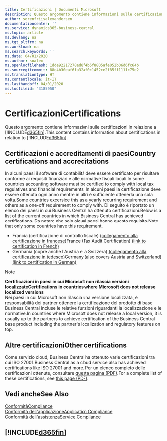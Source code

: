 ```yaml
---
title: Certificazioni | Documenti Microsoft
description: Questo argomento contiene informazioni sulle certificazioni in relazione a Business Central.
author: sorenfriisalexandersen
documentationcenter: ''
ms.service: dynamics365-business-central
ms.topic: article
ms.devlang: na
ms.tgt_pltfrm: na
ms.workload: na
ms.search.keywords: ''
ms.date: 04/01/2020
ms.author: soalex
ms.openlocfilehash: 1dde92217278ad8f4b5f8805afe052b06d6fc64b
ms.sourcegitcommit: 88e4b30eaf6fa32af0c1452ce2f85ff1111c75e2
ms.translationtype: HT
ms.contentlocale: it-IT
ms.lasthandoff: 04/01/2020
ms.locfileid: "3185950"
---
```

# <a name="certifications"></a><span data-ttu-id="8dcf3-103">Certificazioni</span><span class="sxs-lookup"><span data-stu-id="8dcf3-103">Certifications</span></span>  
<span data-ttu-id="8dcf3-104">Questo argomento contiene informazioni sulle certificazioni in relazione a [!INCLUDE[d365fin](../includes/d365fin_md.md)].</span><span class="sxs-lookup"><span data-stu-id="8dcf3-104">This content contains information about certifications in relation to [!INCLUDE[d365fin](../includes/d365fin_md.md)].</span></span>  

## <a name="country-certifications-and-accreditations"></a><span data-ttu-id="8dcf3-105">Certificazioni e accreditamenti di paesi</span><span class="sxs-lookup"><span data-stu-id="8dcf3-105">Country certifications and accreditations</span></span>
<span data-ttu-id="8dcf3-106">In alcuni paesi il software di contabilità deve essere certificato per risultare conforme ai requisiti finanziari e alle normative fiscali locali.</span><span class="sxs-lookup"><span data-stu-id="8dcf3-106">In some countries accounting software must be certified to comply with local tax regulatives and financial requirements.</span></span> <span data-ttu-id="8dcf3-107">In alcuni paesi la certificazione deve essere ottenuta ogni anno mentre in altri è sufficiente ottenerla una sola volta.</span><span class="sxs-lookup"><span data-stu-id="8dcf3-107">Some countries excersice this as a yearly recurring requirement and others as a one-off requirement to comply with.</span></span> <span data-ttu-id="8dcf3-108">Di seguito è riportato un elenco dei paesi in cui Business Central ha ottenuto certificazioni.</span><span class="sxs-lookup"><span data-stu-id="8dcf3-108">Below is a list of the current countries in which Business Central has achieved certifications.</span></span> <span data-ttu-id="8dcf3-109">Da notare che solo alcuni paesi hanno questo requisito.</span><span class="sxs-lookup"><span data-stu-id="8dcf3-109">Note that only some countries have this requirement.</span></span>  
- <span data-ttu-id="8dcf3-110">Francia (certificazione di controllo fiscale) [(collegamento alla certificazione in francese)](https://certificates.infocert.org/certificates/CERTIF-07-181-R16.pdf)</span><span class="sxs-lookup"><span data-stu-id="8dcf3-110">France (Tax Audit Certification) [(link to certification in French)](https://certificates.infocert.org/certificates/CERTIF-07-181-R16.pdf)</span></span> 
- <span data-ttu-id="8dcf3-111">Germania (copre anche l'Austria e la Svizzera) [(collegamento alla certificazione in tedesco)](https://www.bdo.de/de-de/themen/softwarebescheinungen/bdo/microsoft-dynamics-365-business-central)</span><span class="sxs-lookup"><span data-stu-id="8dcf3-111">Germany (also covers Austria and Switzerland) [(link to certification in German)](https://www.bdo.de/de-de/themen/softwarebescheinungen/bdo/microsoft-dynamics-365-business-central)</span></span>

> [!NOTE]  
>  <span data-ttu-id="8dcf3-112">**Certificazioni in paesi in cui Microsoft non rilascia versioni localizzate**</span><span class="sxs-lookup"><span data-stu-id="8dcf3-112">**Certifications in countries where Microsoft does not release localized versions**</span></span>  
> <span data-ttu-id="8dcf3-113">Nei paesi in cui Microsoft non rilascia una versione localizzata, è responsabilità dei partner ottenere la certificazione del prodotto di base Business Central incluse le relative funzioni riguardanti la localizzazione e le normative.</span><span class="sxs-lookup"><span data-stu-id="8dcf3-113">In countries where Microsoft does not release a local version, it is usually up to the partners to achieve certification of the Business Central base product including the partner's localization and regulatory features on top.</span></span>

## <a name="other-certifications"></a><span data-ttu-id="8dcf3-114">Altre certificazioni</span><span class="sxs-lookup"><span data-stu-id="8dcf3-114">Other certifications</span></span>  
<span data-ttu-id="8dcf3-115">Come servizio cloud, Business Central ha ottenuto varie certificazioni tra cui ISO 27001.</span><span class="sxs-lookup"><span data-stu-id="8dcf3-115">Business Central as a cloud service also has achieved certifications like ISO 27001 and more.</span></span> <span data-ttu-id="8dcf3-116">Per un elenco completo delle certificazioni ottenute, consultare [questa pagina (PDF)](https://aka.ms/d365-compliance-list).</span><span class="sxs-lookup"><span data-stu-id="8dcf3-116">For a complete list of these certifications, see [this page (PDF)](https://aka.ms/d365-compliance-list).</span></span>

## <a name="see-also"></a><span data-ttu-id="8dcf3-117">Vedi anche</span><span class="sxs-lookup"><span data-stu-id="8dcf3-117">See Also</span></span>  
[<span data-ttu-id="8dcf3-118">Conformità</span><span class="sxs-lookup"><span data-stu-id="8dcf3-118">Compliance</span></span>](compliance-overview.md)  
[<span data-ttu-id="8dcf3-119">Conformità dell'applicazione</span><span class="sxs-lookup"><span data-stu-id="8dcf3-119">Application Compliance</span></span>](compliance-application-compliance.md)  
[<span data-ttu-id="8dcf3-120">Conformità dell'assistenza</span><span class="sxs-lookup"><span data-stu-id="8dcf3-120">Service Compliance</span></span>](compliance-service-compliance.md)  

 ## [!INCLUDE[d365fin](../includes/free_trial_md.md)]  
 
